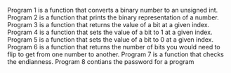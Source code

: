 Program 1 is a function that converts a binary number to an unsigned int. Program 2 is a function that prints the binary representation of a number. Program 3 is a function that returns the value of a bit at a given index. Program 4 is a function that sets the value of a bit to 1 at a given index. Program 5 is a function that sets the value of a bit to 0 at a given index. Program 6 is a function that returns the number of bits you would need to flip to get from one number to another. Program 7 is a function that checks the endianness. Program 8 contians the password for a program
